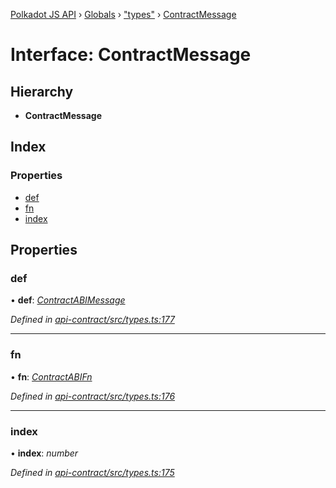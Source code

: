 [Polkadot JS API](../README.md) › [Globals](../globals.md) › ["types"](../modules/_types_.md) › [ContractMessage](_types_.contractmessage.md)

# Interface: ContractMessage

## Hierarchy

* **ContractMessage**

## Index

### Properties

* [def](_types_.contractmessage.md#def)
* [fn](_types_.contractmessage.md#fn)
* [index](_types_.contractmessage.md#index)

## Properties

###  def

• **def**: *[ContractABIMessage](_types_.contractabimessage.md)*

*Defined in [api-contract/src/types.ts:177](https://github.com/polkadot-js/api/blob/77bf33b4e/packages/api-contract/src/types.ts#L177)*

___

###  fn

• **fn**: *[ContractABIFn](_types_.contractabifn.md)*

*Defined in [api-contract/src/types.ts:176](https://github.com/polkadot-js/api/blob/77bf33b4e/packages/api-contract/src/types.ts#L176)*

___

###  index

• **index**: *number*

*Defined in [api-contract/src/types.ts:175](https://github.com/polkadot-js/api/blob/77bf33b4e/packages/api-contract/src/types.ts#L175)*
